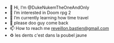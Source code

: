- 👋 Hi, I’m @DukeNukemTheOneAndOnly
- 👀 I’m interested in Doom rpg 2
- 🌱 I’m currently learning how time travel
- 💞️ please doo guy come back
- 📫 How to reach me reveillon.bastien@gmail.com
- ♻ les dents c'est dans la poubel jaune

<!---
DukeNukemTheOneAndOnly/DukeNukemTheOneAndOnly is a ✨ special ✨ repository because its `README.md` (this file) appears on your GitHub profile.
You can click the Preview link to take a look at your changes.
--->
